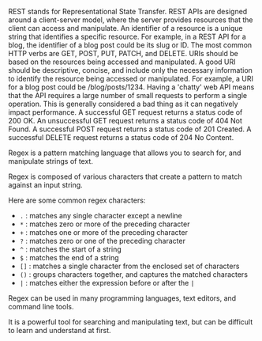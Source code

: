 REST stands for Representational State Transfer.
REST APIs are designed around a client-server model, where the server provides resources that the client can access and manipulate.
An identifier of a resource is a unique string that identifies a specific resource. For example, in a REST API for a blog, the identifier of a blog post could be its slug or ID.
The most common HTTP verbs are GET, POST, PUT, PATCH, and DELETE.
URIs should be based on the resources being accessed and manipulated.
A good URI should be descriptive, concise, and include only the necessary information to identify the resource being accessed or manipulated. For example, a URI for a blog post could be /blog/posts/1234.
Having a 'chatty' web API means that the API requires a large number of small requests to perform a single operation. This is generally considered a bad thing as it can negatively impact performance.
A successful GET request returns a status code of 200 OK.
An unsuccessful GET request returns a status code of 404 Not Found.
A successful POST request returns a status code of 201 Created.
A successful DELETE request returns a status code of 204 No Content.

Regex is a pattern matching language that allows you to search for, and manipulate strings of text.

Regex is composed of various characters that create a pattern to match against an input string.

Here are some common regex characters:
  - `.` : matches any single character except a newline
  - `*` : matches zero or more of the preceding character
  - `+` : matches one or more of the preceding character
  - `?` : matches zero or one of the preceding character
  - `^` : matches the start of a string
  - `$` : matches the end of a string
  - `[]` : matches a single character from the enclosed set of characters
  - `()` : groups characters together, and captures the matched characters
  - `|` : matches either the expression before or after the `|`

Regex can be used in many programming languages, text editors, and command line tools.

It is a powerful tool for searching and manipulating text, but can be difficult to learn and understand at first.
